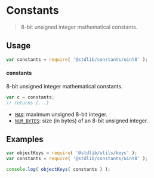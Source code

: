 <!--

@license Apache-2.0

Copyright (c) 2021 The Stdlib Authors.

Licensed under the Apache License, Version 2.0 (the "License");
you may not use this file except in compliance with the License.
You may obtain a copy of the License at

   http://www.apache.org/licenses/LICENSE-2.0

Unless required by applicable law or agreed to in writing, software
distributed under the License is distributed on an "AS IS" BASIS,
WITHOUT WARRANTIES OR CONDITIONS OF ANY KIND, either express or implied.
See the License for the specific language governing permissions and
limitations under the License.

-->

# Constants

> 8-bit unsigned integer mathematical constants.

<section class="usage">

## Usage

```javascript
var constants = require( '@stdlib/constants/uint8' );
```

#### constants

8-bit unsigned integer mathematical constants.

```javascript
var c = constants;
// returns {...}
```

<!-- <toc pattern="*" > -->

<div class="namespace-toc">

-   <span class="signature">[`MAX`][@stdlib/constants/uint8/max]</span><span class="delimiter">: </span><span class="description">maximum unsigned 8-bit integer.</span>
-   <span class="signature">[`NUM_BYTES`][@stdlib/constants/uint8/num-bytes]</span><span class="delimiter">: </span><span class="description">size (in bytes) of an 8-bit unsigned integer.</span>

</div>

<!-- </toc> -->

</section>

<!-- /.usage -->

<section class="examples">

## Examples

<!-- TODO: better examples -->

<!-- eslint no-undef: "error" -->

```javascript
var objectKeys = require( '@stdlib/utils/keys' );
var constants = require( '@stdlib/constants/uint8' );

console.log( objectKeys( constants ) );
```

</section>

<!-- /.examples -->

<section class="links">

<!-- <toc-links> -->

[@stdlib/constants/uint8/max]: https://github.com/stdlib-js/stdlib/tree/develop/lib/node_modules/%40stdlib/constants/uint8/max

[@stdlib/constants/uint8/num-bytes]: https://github.com/stdlib-js/stdlib/tree/develop/lib/node_modules/%40stdlib/constants/uint8/num-bytes

<!-- </toc-links> -->

</section>

<!-- /.links -->
